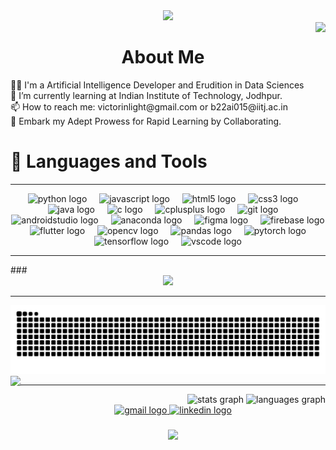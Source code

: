 <div align="center">
  <img height="200" src="https://i.pinimg.com/originals/c2/ce/63/c2ce63dd38a5c78855027fb479ea06a7.gif"  />
</div>

<img align="right" height="120" src="https://i.pinimg.com/564x/18/fb/ef/18fbef1eb60f96cd27e18f62c7e5af18.jpg"  />

<h1 align="center">About Me</h1>
<p align="left">👨‍🎓 I'm a Artificial Intelligence Developer and Erudition in Data Sciences<br>🌱 I’m currently learning at Indian Institute of Technology, Jodhpur.<br>📫 How to reach me: victorinlight@gmail.com or b22ai015@iitj.ac.in <br>👯 Embark my Adept Prowess for Rapid Learning by Collaborating.</p>

<p align="left"><h1>🚀 Languages and Tools</h1><hr></p>

<div align="center">
  <img src="https://cdn.jsdelivr.net/gh/devicons/devicon/icons/python/python-original.svg" height="30" alt="python logo"  />
  <img width="12" />
  <img src="https://cdn.jsdelivr.net/gh/devicons/devicon/icons/javascript/javascript-original.svg" height="30" alt="javascript logo"  />
  <img width="12" />
  <img src="https://cdn.jsdelivr.net/gh/devicons/devicon/icons/html5/html5-original.svg" height="30" alt="html5 logo"  />
  <img width="12" />
  <img src="https://cdn.jsdelivr.net/gh/devicons/devicon/icons/css3/css3-original.svg" height="30" alt="css3 logo"  />
  <img width="12" />
  <img src="https://cdn.jsdelivr.net/gh/devicons/devicon/icons/java/java-original.svg" height="30" alt="java logo"  />
  <img width="12" />
  <img src="https://cdn.jsdelivr.net/gh/devicons/devicon/icons/c/c-original.svg" height="30" alt="c logo"  />
  <img width="12" />
  <img src="https://cdn.jsdelivr.net/gh/devicons/devicon/icons/cplusplus/cplusplus-original.svg" height="30" alt="cplusplus logo"  />
  <img width="12" />
  <img src="https://cdn.jsdelivr.net/gh/devicons/devicon/icons/git/git-original.svg" height="30" alt="git logo"  />
  <img width="12" />
  <img src="https://cdn.jsdelivr.net/gh/devicons/devicon/icons/androidstudio/androidstudio-original.svg" height="30" alt="androidstudio logo"  />
  <img width="12" />
  <img src="https://cdn.jsdelivr.net/gh/devicons/devicon/icons/anaconda/anaconda-original.svg" height="30" alt="anaconda logo"  />
  <img width="12" />
  <img src="https://cdn.jsdelivr.net/gh/devicons/devicon/icons/figma/figma-original.svg" height="30" alt="figma logo"  />
  <img width="12" />
  <img src="https://cdn.jsdelivr.net/gh/devicons/devicon/icons/firebase/firebase-plain.svg" height="30" alt="firebase logo"  />
  <img width="12" />
  <img src="https://cdn.jsdelivr.net/gh/devicons/devicon/icons/flutter/flutter-original.svg" height="30" alt="flutter logo"  />
  <img width="12" />
  <img src="https://cdn.jsdelivr.net/gh/devicons/devicon/icons/opencv/opencv-original.svg" height="30" alt="opencv logo"  />
  <img width="12" />
  <img src="https://cdn.jsdelivr.net/gh/devicons/devicon/icons/pandas/pandas-original.svg" height="30" alt="pandas logo"  />
  <img width="12" />
  <img src="https://cdn.jsdelivr.net/gh/devicons/devicon/icons/pytorch/pytorch-original.svg" height="30" alt="pytorch logo"  />
  <img width="12" />
  <img src="https://cdn.jsdelivr.net/gh/devicons/devicon/icons/tensorflow/tensorflow-original.svg" height="30" alt="tensorflow logo"  />
  <img width="12" />
  <img src="https://cdn.jsdelivr.net/gh/devicons/devicon/icons/vscode/vscode-original.svg" height="30" alt="vscode logo"  />
</div>
<hr>
###

<div align="center">
  <img height="200" src="https://i.pinimg.com/originals/93/27/50/9327503e361dffaeaf4f81f16d86ed0f.gif"  />
</div>
<hr>

<img src="https://raw.githubusercontent.com/victorgearhead/victorgearhead/output/snake.svg" alt="My Activity" />



<img align="left" height="160" src="https://i.pinimg.com/originals/96/88/5a/96885ae92511ebe5f7edd86543101e62.gif"  />


<hr>
<div align="right">
  <img src="https://github-readme-stats.vercel.app/api?username=victorgearhead&hide_title=false&hide_rank=true&show_icons=true&include_all_commits=true&count_private=true&disable_animations=false&theme=tokyonight&locale=en&hide_border=true&custom_title=My%20Stats" height="150" alt="stats graph"  />
  <img src="https://github-readme-stats.vercel.app/api/top-langs?username=victorgearhead&locale=en&hide_title=false&layout=compact&card_width=320&langs_count=10&theme=tokyonight&hide_border=true" height="120" alt="languages graph"  />
</div>


<div align="center">
  <a href="victorinlight@gmail.com" target="_blank">
    <img src="https://img.shields.io/static/v1?message=Gmail&logo=gmail&label=&color=D14836&logoColor=white&labelColor=&style=for-the-badge" height="35" alt="gmail logo"  />
  </a>
  <a href="https://in.linkedin.com/in/bhala-vignesh-chittiprolu-15453b252?original_referer=https%3A%2F%2Fwww.google.com%2F" target="_blank">
    <img src="https://img.shields.io/static/v1?message=LinkedIn&logo=linkedin&label=&color=0077B5&logoColor=white&labelColor=&style=for-the-badge" height="35" alt="linkedin logo"  />
  </a>
</div>

###

<div align="center">
  <img height="200" src="https://i.pinimg.com/564x/0d/e1/37/0de1375680c8e5b9676b6c49c09940d2.jpg"  />
</div>

###
